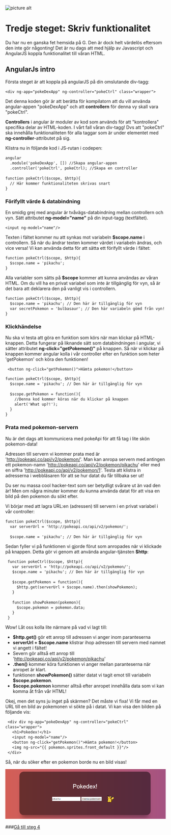 ![picture alt](http://www.cheynewallace.com/wp-content/uploads/2013/12/AngularJS_Banner.jpg)

# Tredje steget: Skriv funktionalitet

Du har nu en ganska fet hemsida på G. Den är dock helt värdelös eftersom den inte gör någonting! Det är nu dags att med hjälp av Javascript och AngularJS koppla funktionalitet till våran HTML.

## AngularJs intro

Första steget är att koppla på angularJS på din omslutande div-tagg:

```
<div ng-app="pokeDexApp" ng-controller="pokeCtrl" class="wrapper">
```

Det denna koden gör är att berätta för kompilatorn att du vill använda angular-appen "pokeDexApp" och att **controllern** för denna vy skall vara "pokeCtrl". 
 
**Controllers** i angular är moduler av kod som används för att "kontrollera" specifika delar av HTML-koden. I vårt fall våran div-tagg! Dvs att "pokeCtrl" ska innehålla funktionaliteten för alla taggar som är under elementet med **ng-controller**-attributet på sig.

Klistra nu in följande kod i JS-rutan i codepen:

```
angular
  .module('pokeDexApp', []) //Skapa angular-appen
  .controller('pokeCtrl', pokeCtrl); //Skapa en controller

function pokeCtrl($scope, $http){
  // Här kommer funktionaliteten skrivas snart
}
```

### Förifyllt värde & databindning

En smidig grej med angular är tvåvägs-databindning mellan controllern och vyn. Sätt attributet **ng-model="name"** på din input-tagg (textfältet).

```
<input ng-model="name"/>
```

Texten i fältet kommer nu att synkas mot variabeln **$scope.name** i controllern. Så när du ändrar texten kommer värdet i variabeln ändras, och vice versa! Vi kan använda detta för att sätta ett förifyllt värde i fältet:
```
function pokeCtrl($scope, $http){
  $scope.name = 'pikachu';
}
```

Alla variabler som sätts på **$scope** kommer att kunna användas av våran HTML. Om du vill ha en privat variabel som inte är tillgänglig för vyn, så är det bara att deklarera den på vanligt vis i controllern.

```
function pokeCtrl($scope, $http){
  $scope.name = 'pikachu'; // Den här är tillgänglig för vyn
  var secretPokemon = 'bulbasaur'; // Den här variabeln gömd från vyn!
}
```

### Klickhändelse

Nu ska vi testa att göra en funktion som körs när man klickar på HTML-knappen. Detta fungerar på liknande sätt som databindningen i angular, vi sätter attributet **ng-click="getPokemon()"** på knappen. Så när vi klickar på knappen kommer angular kolla i vår controller efter en funktion som heter 'getPokemon' och köra den funktionen!

```
 <button ng-click="getPokemon()">Hämta pokemon!</button>
```

```
function pokeCtrl($scope, $http){
  $scope.name = 'pikachu'; // Den här är tillgänglig för vyn
  
  $scope.getPokemon = function(){
    //Denna kod kommer köras när du klickar på knappen
    alert('What up?!');
  }
}
```

### Prata med pokemon-servern

Nu är det dags att kommunicera med pokeApi för att få tag i lite skön pokemon-data!

Adressen till servern vi kommer prata med är 'http://pokeapi.co/api/v2/pokemon/'. Man kan anropa servern med antingen ett pokemon-namn 'http://pokeapi.co/api/v2/pokemon/pikachu' eller med en siffra 'http://pokeapi.co/api/v2/pokemon/1'. Testa att klistra in adresserna i webbläsaren för att se hur datat du får tillbaka ser ut!

Du ser nu massa cool hacker-text som ser betydligt svårare ut än vad den är! Men om några minuter kommer du kunna använda datat för att visa en bild på den pokemon du sökt efter.

Vi börjar med att lagra URL:en (adressen) till servern i en privat variabel i vår controller:

```
function pokeCtrl($scope, $http){
  var serverUrl = 'http://pokeapi.co/api/v2/pokemon/';

  $scope.name = 'pikachu'; // Den här är tillgänglig för vyn
```

Sedan fyller vi på funktionen vi gjorde förut som anropades när vi klickade på knappen. Detta gör vi genom att använda angular-tjänsten **$http**:
 
```
 function pokeCtrl($scope, $http){
   var serverUrl = 'http://pokeapi.co/api/v2/pokemon/';
   $scope.name = 'pikachu'; // Den här är tillgänglig för vyn
   
   $scope.getPokemon = function(){
     $http.get(serverUrl + $scope.name).then(showPokemon);
   }
   
   function showPokemon(pokemon){
     $scope.pokemon = pokemon.data;
   }
 }
 ```
 
Wow! Låt oss kolla lite närmare på vad vi lagt till:

- **$http.get()** gör ett anrop till adressen vi anger inom paranteserna
- **serverUrl + $scope.name** klistrar ihop adressen till servern med namnet vi angett i fältet!
- Severn gör alltså ett anrop till 'http://pokeapi.co/api/v2/pokemon/pikachu'
- **.then()** kommer köra funktionen vi anger mellan paranteserna när anropet är klart.
- funktionen **showPokemon()** sätter datat vi tagit emot till variabeln **$scope.pokemon**. 
- **$scope.pokemon** kommer alltså efter anropet innehålla data som vi kan komma åt från vår HTML!

Okej, men det syns ju inget på skärmen? Det måste vi fixa! Vi får med en URL till en bild av pokemonen vi sökte på i datat. Vi kan visa den bilden på följande vis:

```
 <div div ng-app="pokeDexApp" ng-controller="pokeCtrl" class="wrapper">
   <h1>Pokedex!</h1>
   <input ng-model="name"/>
   <button ng-click="getPokemon()">Hämta pokemon!</button>
   <img ng-src="{{ pokemon.sprites.front_default }}"/>
 </div>
```

Så, när du söker efter en pokemon borde nu en bild visas!

![picture alt](phase-three-result.png)

###[Gå till steg 4](https://github.com/amygdaloideum/SBAB-pokedex-helloworld/tree/master/docs/phase-4)
